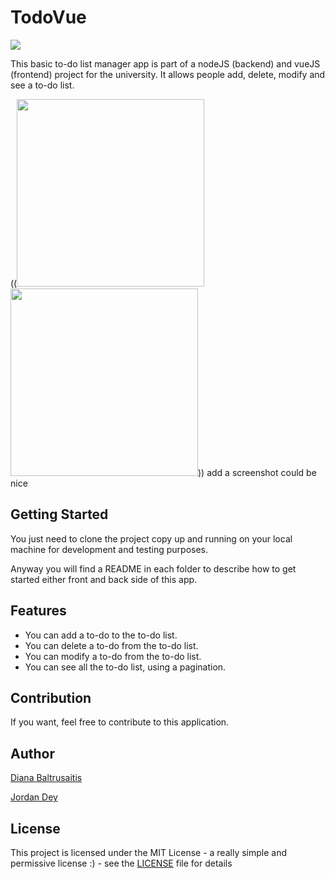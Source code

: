 # TodoVue

<img src="VueTodo/frontend/src/assets/Favicon.png" /> 

This basic to-do list manager app is part of a nodeJS (backend) and vueJS (frontend) project for the university.
It allows people add, delete, modify and see a to-do list.

((<img src="" width="300" /> <img src="" width="300" />)) add a screenshot could be nice

## Getting Started

You just need to clone the project copy up and running on your local machine for development and testing purposes.

Anyway you will find a README in each folder to describe how to get started either front and back side of this app.

## Features

- You can add a to-do to the to-do list.
- You can delete a to-do from the to-do list.
- You can modify a to-do from the to-do list.
- You can see all the to-do list, using a pagination.

## Contribution

If you want, feel free to contribute to this application.

## Author

[Diana Baltrusaitis](https://github.com/nitabaltru)

[Jordan Dey](https://github.com/DeyJordan)

## License

This project is licensed under the MIT License - a really simple and permissive license :) - see the [LICENSE](LICENSE) file for details
